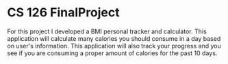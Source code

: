 # CS 126 FinalProject

For this project I developed a BMI personal tracker and calculator. 
This application will calculate many calories you should consume in a day based on user's information. 
This application will also track your progress and you see if you are consuming a proper amount of calories for the past 10 days.
